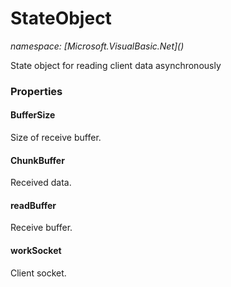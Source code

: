 ﻿# StateObject
_namespace: [Microsoft.VisualBasic.Net](<a href="#" onClick="load('/docs/Microsoft.VisualBasic.Net/index.md')"></a>)_

State object for reading client data asynchronously




### Properties

#### BufferSize
Size of receive buffer.
#### ChunkBuffer
Received data.
#### readBuffer
Receive buffer.
#### workSocket
Client socket.
